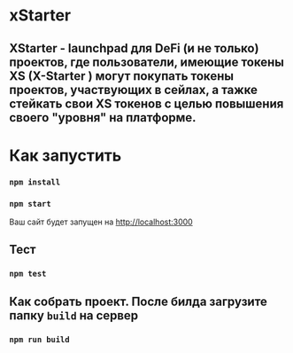 # xStarter

## XStarter - launchpad для DeFi (и не только) проектов, где пользователи, имеющие токены XS (X-Starter ) могут покупать токены проектов, участвующих  в сейлах, а тажке стейкать свои XS токенов с целью повышения своего "уровня" на платформе.

# Как запустить

### `npm install`
### `npm start`

Ваш сайт будет запущен на [http://localhost:3000](http://localhost:3000)

## Тест
### `npm test`

## Как собрать проект. После билда загрузите папку `build` на сервер

### `npm run build`

